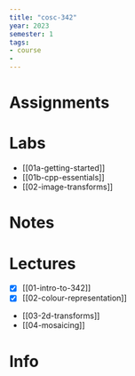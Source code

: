 ```yaml
---
title: "cosc-342"
year: 2023
semester: 1
tags: 
- course
- 
---
```

# Assignments

# Labs

- [[01a-getting-started]]
- [[01b-cpp-essentials]]
- [[02-image-transforms]]

# Notes

# Lectures
- [x] [[01-intro-to-342]]
- [x] [[02-colour-representation]]
- [[03-2d-transforms]]
- [[04-mosaicing]]

# Info

